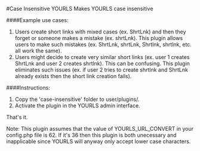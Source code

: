 #Case Insensitive YOURLS
Makes YOURLS case insensitive

####Example use cases:

1. Users create short links with mixed cases (ex. ShrtLnk) and then they forget or someone makes a mistake (ex. shrtLnk).  This plugin allows users to make such mistakes (ex. ShrtLnk, shrtLnk, Shrtlnk, shrtlnk, etc. all work the same).
2. Users might decide to create very similar short links (ex. user 1 creates ShrtLnk and user 2 creates shrtlnk).  This can be confusing.  This plugin eliminates such issues (ex. if user 2 tries to create shrtlnk and ShrtLnk already exists then the short link creation fails).

####Instructions:

1. Copy the 'case-insensitive' folder to user/plugins/.
2. Activate the plugin in the YOURLS admin interface.

That's it.

Note: This plugin assumes that the value of YOURLS_URL_CONVERT in your config.php file is 62.  If it's 36 then this plugin is both unecessary and inapplicable since YOURLS will anyway only accept lower case characters.
